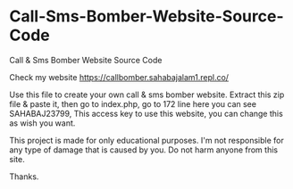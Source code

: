 # Call-Sms-Bomber-Website-Source-Code
Call &amp; Sms Bomber Website Source Code

Check my 
website https://callbomber.sahabajalam1.repl.co/ 

Use this file to create your own call & sms bomber website. 
Extract this zip file & paste it, then go to index.php, go to 172 line here you can see SAHABAJ23799, This access key to use this website, you can change this as wish you want.


This project is made for only educational purposes. I'm not responsible for any type of damage that is caused by you. Do not harm anyone from this site.

Thanks.
